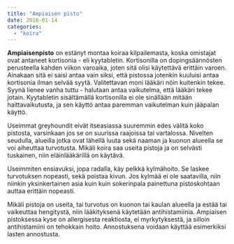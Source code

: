 ```yaml
---
title: "Ampiaisen pisto"
date: 2010-01-14
categories: 
  - "koira"
---
```


**Ampiaisenpisto** on estänyt montaa koiraa kilpailemasta, koska omistajat ovat antaneet kortisonia - eli kyytabletin. Kortisonilla on dopingsäännösten perusteella kahden viikon varoaika, joten sitä olisi käytettävä erittäin varoen. Ainakaan sitä ei saisi antaa vain siksi, että pistossa jotenkin kuuluisi antaa kortisonia ilman selvää syytä. Valitettavan moni lääkäri nöin kuitenkin tekee. Syynä lienee vanha tuttu - halutaan antaa vaikutelma, että lääkäri tekee jotain. Kyytabletin sisältämällä kortisonilla ei ole sinällään mitään haittavaikutusta, ja sen käyttö antaa paremman vaikutelman kuin jääpalan käyttö.

Useimmat greyhoundit eivät itseasiassa suuremmin edes välitä koko pistosta, varsinkaan jos se on suurissa raajoissa tai vartalossa. Nivelten seudulla, alueilla jotka ovat lähellä luuta sekä naaman ja kuonon alueella se voi aiheuttaa turvotusta. Mikäli koira saa useita pistoja ja on selvästi tuskainen, niin eläinlääkärillä on käytävä.

Useimmiten ensiavuksi, jopa radalla, käy pelkkä kylmähoito. Se laskee turvotuksen nopeasti, sekä poistaa kivun. Jos kylmää ei ole saatavilla, niin niinkin yksinkertainen asia kuin kuin sokerinpala painettuna pistoskohtaan auttaa erittäin nopeasti.

Mikäli pistoja on useita, tai turvotus on kuonon tai kaulan alueella ja estää tai vaikeuttaa hengitystä, niin lääkityksenä käytetään antihistamiinia. Ampiaisen pistoksessa kyse on allergisesta reaktiosta, ei myrkytyksestä, ja silloin antihistamiini on tehokkain hoito. Annostuksena voidaan käyttää esimerkiksi lasten annostusta.
